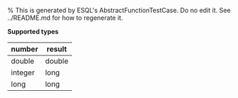 % This is generated by ESQL's AbstractFunctionTestCase. Do no edit it. See ../README.md for how to regenerate it.

**Supported types**

| number | result |
| --- | --- |
| double | double |
| integer | long |
| long | long |

